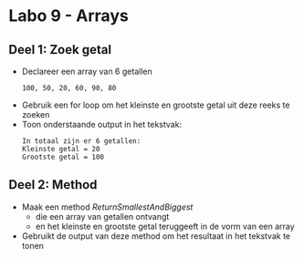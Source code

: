 # Labo 9 - Arrays

## Deel 1: Zoek getal
- Declareer een array van 6 getallen
  ```
  100, 50, 20, 60, 90, 80
  ```
- Gebruik een for loop om het kleinste en grootste getal uit deze reeks te zoeken
- Toon onderstaande output in het tekstvak:
  ```
  In totaal zijn er 6 getallen: 
  Kleinste getal = 20
  Grootste getal = 100
  ```

## Deel 2: Method
- Maak een method *ReturnSmallestAndBiggest*
    - die een array van getallen ontvangt
    - en het kleinste en grootste getal teruggeeft in de vorm van een array
- Gebruikt de output van deze method om het resultaat in het tekstvak te tonen
